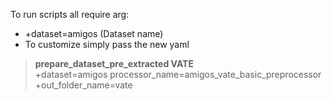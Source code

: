 To run scripts all require arg:

- +dataset=amigos (Dataset name)
- To customize simply pass the new yaml

> **prepare_dataset_pre_extracted VATE** <br>
> +dataset=amigos processor_name=amigos_vate_basic_preprocessor +out_folder_name=vate